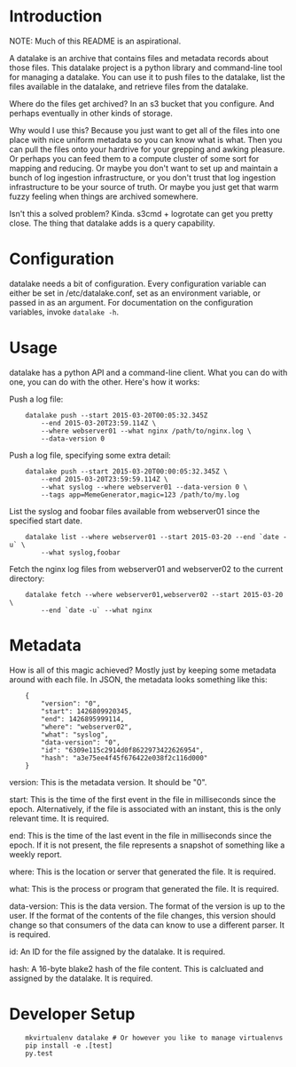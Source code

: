 Introduction
============

NOTE: Much of this README is an aspirational.

A datalake is an archive that contains files and metadata records about those
files. This datalake project is a python library and command-line tool for
managing a datalake. You can use it to push files to the datalake, list the
files available in the datalake, and retrieve files from the datalake.

Where do the files get archived? In an s3 bucket that you configure. And
perhaps eventually in other kinds of storage.

Why would I use this? Because you just want to get all of the files into one
place with nice uniform metadata so you can know what is what. Then you can
pull the files onto your hardrive for your grepping and awking pleasure. Or
perhaps you can feed them to a compute cluster of some sort for mapping and
reducing. Or maybe you don't want to set up and maintain a bunch of log
ingestion infrastructure, or you don't trust that log ingestion infrastructure
to be your source of truth. Or maybe you just get that warm fuzzy feeling when
things are archived somewhere.

Isn't this a solved problem? Kinda. s3cmd + logrotate can get you pretty
close. The thing that datalake adds is a query capability.

Configuration
=============

datalake needs a bit of configuration. Every configuration variable can either
be set in /etc/datalake.conf, set as an environment variable, or passed in as
an argument. For documentation on the configuration variables, invoke `datalake
-h`.

Usage
=====

datalake has a python API and a command-line client. What you can do with one,
you can do with the other. Here's how it works:

Push a log file:

        datalake push --start 2015-03-20T00:05:32.345Z
            --end 2015-03-20T23:59.114Z \
            --where webserver01 --what nginx /path/to/nginx.log \
            --data-version 0

Push a log file, specifying some extra detail:

        datalake push --start 2015-03-20T00:00:05:32.345Z \
            --end 2015-03-20T23:59:59.114Z \
            --what syslog --where webserver01 --data-version 0 \
            --tags app=MemeGenerator,magic=123 /path/to/my.log

List the syslog and foobar files available from webserver01 since the specified
start date.

        datalake list --where webserver01 --start 2015-03-20 --end `date -u` \
            --what syslog,foobar

Fetch the nginx log files from webserver01 and webserver02 to the current
directory:

        datalake fetch --where webserver01,webserver02 --start 2015-03-20 \
            --end `date -u` --what nginx

Metadata
========

How is all of this magic achieved? Mostly just by keeping some metadata around
with each file. In JSON, the metadata looks something like this:

        {
            "version": "0",
            "start": 1426809920345,
            "end": 1426895999114,
            "where": "webserver02",
            "what": "syslog",
            "data-version": "0",
            "id": "6309e115c2914d0f8622973422626954",
            "hash": "a3e75ee4f45f676422e038f2c116d000"
        }

version: This is the metadata version. It should be "0".

start: This is the time of the first event in the file in milliseconds since
the epoch. Alternatively, if the file is associated with an instant, this is
the only relevant time. It is required.

end: This is the time of the last event in the file in milliseconds since the
epoch. If it is not present, the file represents a snapshot of something like a
weekly report.

where: This is the location or server that generated the file. It is required.

what: This is the process or program that generated the file. It is required.

data-version: This is the data version. The format of the version is up to the
user. If the format of the contents of the file changes, this version should
change so that consumers of the data can know to use a different parser. It is
required.

id: An ID for the file assigned by the datalake. It is required.

hash: A 16-byte blake2 hash of the file content. This is calcluated and
assigned by the datalake. It is required.

Developer Setup
===============

        mkvirtualenv datalake # Or however you like to manage virtualenvs
        pip install -e .[test]
        py.test
